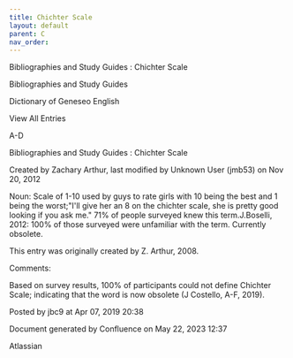 ```yaml
---
title: Chichter Scale
layout: default
parent: C
nav_order:
---
```


Bibliographies and Study Guides : Chichter Scale

Bibliographies and Study Guides

Dictionary of Geneseo English

View All Entries

A-D

Bibliographies and Study Guides : Chichter Scale

Created by  Zachary Arthur, last modified by  Unknown User (jmb53) on Nov 20, 2012

Noun: Scale of 1-10 used by guys to rate girls with 10 being the best and 1 being the worst;&quot;I'll give her an 8 on the chichter scale, she is pretty good looking if you ask me.&quot; 71% of people surveyed knew this term.J.Boselli, 2012: 100% of those surveyed were unfamiliar with the term. Currently obsolete.

This entry was originally created by Z. Arthur, 2008.

Comments:

Based on survey results, 100% of participants could not define Chichter Scale; indicating that the word is now obsolete (J Costello, A-F, 2019).

Posted by jbc9 at Apr 07, 2019 20:38

Document generated by Confluence on May 22, 2023 12:37

Atlassian
